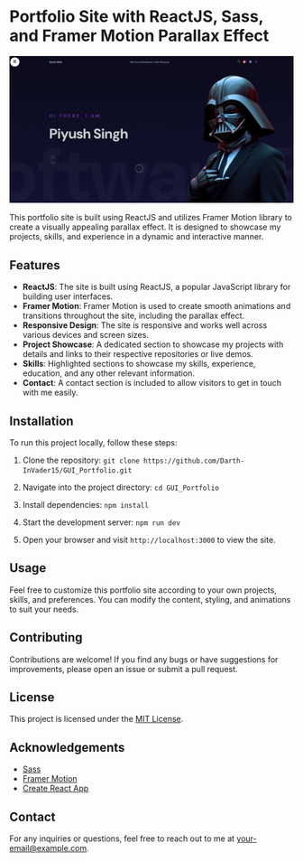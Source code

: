 # Portfolio Site with ReactJS, Sass, and Framer Motion Parallax Effect

![Portfolio Preview](public/preview.png)

This portfolio site is built using ReactJS and utilizes Framer Motion library to create a visually appealing parallax effect. It is designed to showcase my projects, skills, and experience in a dynamic and interactive manner.

## Features

- **ReactJS**: The site is built using ReactJS, a popular JavaScript library for building user interfaces.
- **Framer Motion**: Framer Motion is used to create smooth animations and transitions throughout the site, including the parallax effect.
- **Responsive Design**: The site is responsive and works well across various devices and screen sizes.
- **Project Showcase**: A dedicated section to showcase my projects with details and links to their respective repositories or live demos.
- **Skills**: Highlighted sections to showcase my skills, experience, education, and any other relevant information.
- **Contact**: A contact section is included to allow visitors to get in touch with me easily.

## Installation

To run this project locally, follow these steps:

1. Clone the repository: 
    `git clone https://github.com/Darth-InVader15/GUI_Portfolio.git`

2. Navigate into the project directory:
    `cd GUI_Portfolio`

3. Install dependencies:
    `npm install`

4. Start the development server: 
    `npm run dev`

5. Open your browser and visit `http://localhost:3000` to view the site.

## Usage

Feel free to customize this portfolio site according to your own projects, skills, and preferences. You can modify the content, styling, and animations to suit your needs.

## Contributing

Contributions are welcome! If you find any bugs or have suggestions for improvements, please open an issue or submit a pull request.

## License

This project is licensed under the [MIT License](LICENSE).

## Acknowledgements

- [Sass](https://sass-lang.com/)
- [Framer Motion](https://www.framer.com/motion/)
- [Create React App](https://create-react-app.dev/)

## Contact

For any inquiries or questions, feel free to reach out to me at [your-email@example.com](mailto:piyush.singh1315@gmail.com).




